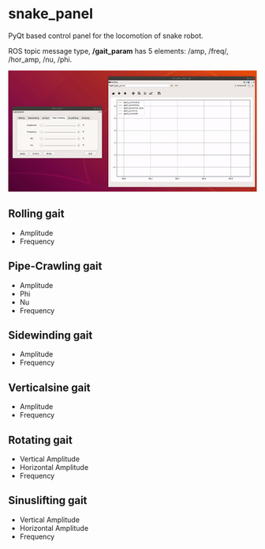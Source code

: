 # snake_panel
PyQt based control panel for the locomotion of snake robot.

ROS topic message type, __/gait_param__ has 5 elements: /amp, /freq/, /hor_amp, /nu, /phi.

<center><img src="https://github.com/SeunghyunLim/snake_panel/blob/main/gif/panel_topic.gif" alt="drawing" width="720"/></center>


## Rolling gait
- Amplitude
- Frequency

## Pipe-Crawling gait
- Amplitude
- Phi
- Nu
- Frequency

## Sidewinding gait
- Amplitude
- Frequency

## Verticalsine gait
- Amplitude
- Frequency

## Rotating gait
- Vertical Amplitude
- Horizontal Amplitude
- Frequency

## Sinuslifting gait
- Vertical Amplitude
- Horizontal Amplitude
- Frequency
